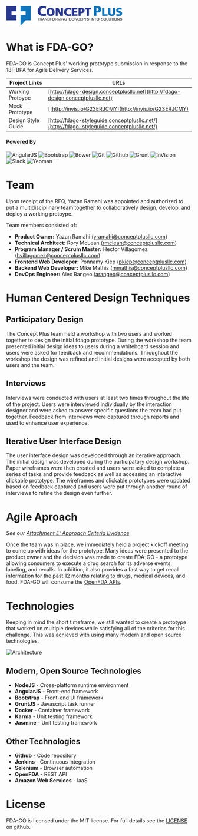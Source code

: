![<Concept Plus>](./prototype/app/images/cp-full-logo-colored-315x53.png)

# What is FDA-GO?

FDA-GO is Concept Plus' working prototype submission in response to the 18F BPA for Agile Delivery Services. 

Project Links  | URLs 
 ------------- | ------------- 
 Working Protoype    | [http://fdago-design.conceptplusllc.net](http://fdago-design.conceptplusllc.net) 
 Mock Prototype    | [[http://invis.io/G23ERJCMY](http://invis.io/G23ERJCMY) 
 Design Style Guide   | [http://fdago-styleguide.conceptplusllc.net/](http://fdago-styleguide.conceptplusllc.net/)

#### Powered By

![AngularJS](./app/images/angular.png)
![Bootstrap](./app/images/bootstrap.png)
![Bower](./app/images/bower.png)
![Git](./app/images/git.png)
![Github](./app/images/github.png)
![Grunt](./app/images/grunt.png)
![InVision](./app/images/invision.png)
![Slack](./app/images/slack.png)
![Yeoman](./app/images/yeoman.png)

# Team

Upon receipt of the RFQ, Yazan Ramahi was appointed and authorized to put a multidisciplinary team together to collaboratively design, develop, and deploy a working protoype.

Team members consisted of:
* **Product Owner:** Yazan Ramahi (yramahi@conceptplusllc.com)
* **Technical Architect:** Rory McLean (rmclean@conceptplusllc.com)
* **Program Manager / Scrum Master:** Hector Villagomez (hvillagomez@conceptplusllc.com)
* **Frontend Web Developer:** Ponnamy Kiep (pkiep@conceptplusllc.com)
* **Backend Web Developer:** Mike Mathis (mmathis@conceptplusllc.com)
* **DevOps Engineer:** Alex Rangeo (arangeo@conceptplusllc.com)

# Human Centered Design Techniques

## Participatory Design

The Concept Plus team held a workshop with two users and worked together to design the initial fdago prototype.  During the workshop the team presented initial design ideas to users during a whiteboard session and users were asked for feedback and recommendations.   Throughout the workshop the design was refined and initial designs were accepted by both users and the team.

## Interviews

Interviews were conducted with users at least two times throughout the life of the project.  Users were interviewed individually by the interaction designer and were asked to answer specific questions the team had put together.  Feedback from interviews were captured through reports and used to enhance user experience.

## Iterative User Interface Design

The user interface design was developed through an iterative approach.  The initial design was developed during the participatory design workshop. Paper wireframes were then created and users were asked to complete a series of tasks and provide feedback as well as accessing an interactive clickable prototype.  The wireframes and clickable prototypes were updated based on feedback captured and users were put through another round of interviews to refine the design even further.


# Agile Aproach

_See our [Attachment E: Approach Criteria Evidence](./APPROACH_CRITERIA_EVIDENCE.md)_

Once the team was in place, we immediately held a project kickoff meeting to come up with ideas for the prototype.  Many ideas were presented to the product owner and the decision was made to create FDA-GO - a prototype allowing consumers to execute a drug search for its adverse events, labeling, and recalls. In addition, it also provides a fast way to get recall information for the past 12 months relating to drugs, medical devices, and food. FDA-GO will consume the [OpenFDA APIs](http://open.fda.gov).

# Technologies

Keeping in mind the short timeframe, we still wanted to create a prototype that worked on multiple devices while satisfying all of the criterias for this challenge. This was achieved with using many modern and open source technologies.

![Architecture](./evidence/architecture.png)

## Modern, Open Source Technologies

* **NodeJS** - Cross-platform runtime environment
* **AngularJS** - Front-end framework
* **Bootstrap** - Front-end UI framework
* **GruntJS** - Javascript task runner
* **Docker** - Container framework
* **Karma** - Unit testing framework
* **Jasmine** - Unit testing framework

## Other Technologies

* **Github** - Code repository
* **Jenkins** - Continuous integration
* **Selenium** - Browser automation
* **OpenFDA** - REST API
* **Amazon Web Services** - IaaS


# License

FDA-GO is licensed under the MIT license. For full details see the [LICENSE](./LICENSE.md) on github.
